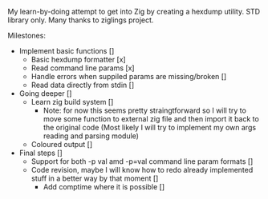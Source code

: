 My learn-by-doing attempt to get into Zig by creating a hexdump utility.
STD library only.
Many thanks to ziglings project.

Milestones:
  - Implement basic functions []
    - Basic hexdump formatter [x]
    - Read command line params [x]
    - Handle errors when suppiled params are missing/broken []
    - Read data directly from stdin []
  - Going deeper []
    - Learn zig build system []
      - Note: for now this seems pretty straingtforward so I will try to move some function to external zig file and then import it back to the original code (Most likely I will try to implement my own args reading and parsing module)
    - Coloured output []
  - Final steps []
    - Support for both -p val amd -p=val command line param formats [] 
    - Code revision, maybe I will know how to redo already implemented stuff in a better way by that moment []
      - Add comptime where it is possible []
